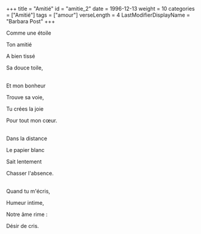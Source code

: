 +++
title = "Amitié"
id = "amitie_2"
date = 1996-12-13
weight = 10
categories = ["Amitié"]
tags = ["amour"]
verseLength = 4
LastModifierDisplayName = "Barbara Post"
+++

Comme une étoile

Ton amitié

A bien tissé

Sa douce toile,

 \
Et mon bonheur

Trouve sa voie,

Tu crées la joie

Pour tout mon cœur.

 \
Dans la distance

Le papier blanc

Sait lentement

Chasser l'absence.

 \
Quand tu m'écris,

Humeur intime,

Notre âme rime :

Désir de cris.
